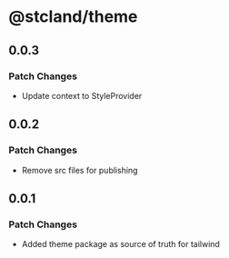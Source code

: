 # @stcland/theme

## 0.0.3

### Patch Changes

- Update context to StyleProvider

## 0.0.2

### Patch Changes

- Remove src files for publishing

## 0.0.1

### Patch Changes

- Added theme package as source of truth for tailwind
